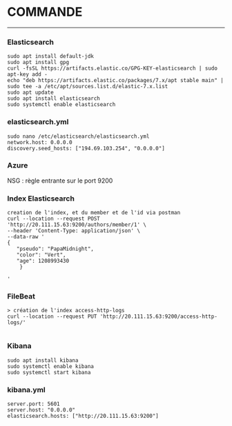 # COMMANDE
---
### Elasticsearch 
```
sudo apt install default-jdk 
sudo apt install gpg
curl -fsSL https://artifacts.elastic.co/GPG-KEY-elasticsearch | sudo apt-key add -
echo "deb https://artifacts.elastic.co/packages/7.x/apt stable main" | sudo tee -a /etc/apt/sources.list.d/elastic-7.x.list
sudo apt update
sudo apt install elasticsearch
sudo systemctl enable elasticsearch
```
### elasticsearch.yml
```
sudo nano /etc/elasticsearch/elasticsearch.yml
network.host: 0.0.0.0
discovery.seed_hosts: ["194.69.103.254", "0.0.0.0"]
```
### Azure
NSG : règle entrante sur le port 9200
### Index Elasticsearch
```
creation de l'index, et du member et de l'id via postman 
curl --location --request POST 'http://20.111.15.63:9200/authors/member/1' \
--header 'Content-Type: application/json' \
--data-raw '
{
   "pseudo": "PapaMidnight",
   "color": "Vert", 
   "age": 1208993430
    }

'
```
### FileBeat
```
> création de l'index access-http-logs
curl --location --request PUT 'http://20.111.15.63:9200/access-http-logs/' 


```
### Kibana 
```
sudo apt install kibana
sudo systemctl enable kibana
sudo systemctl start kibana
```
### kibana.yml
```
server.port: 5601
server.host: "0.0.0.0"
elasticsearch.hosts: ["http://20.111.15.63:9200"]
```
